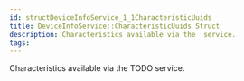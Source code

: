 ```yaml
---
id: structDeviceInfoService_1_1CharacteristicUuids
title: DeviceInfoService::CharacteristicUuids Struct
description: Characteristics available via the  service.
tags:
---
```

Characteristics available via the TODO service.
